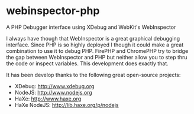 webinspector-php
================

A PHP Debugger interface using XDebug and WebKit's WebInspector

I always have though that WebInspector is a great graphical debugging interface. Since PHP is so highly deployed I though
it could make a great combination to use it to debug PHP. 
FirePHP and ChromePHP try to bridge the gap between WebInspector and PHP but neither allow you to step thru the code
or inspect variables. This development does exactly that.

It has been develop thanks to the following great open-source projects:
 - XDebug: http://www.xdebug.org
 - NodeJS: http://www.nodejs.org
 - HaXe: http://www.haxe.org
 - HaXe NodeJS: http://lib.haxe.org/p/nodejs

